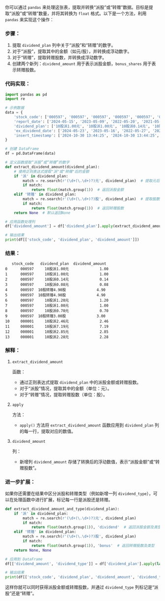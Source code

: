 你可以通过 `pandas` 来处理这张表，提取并转换“派股”或“转赠”数据。目标是提取“派股”或“转赠”数量，并将其转换为 `float` 格式。以下是一个方法，利用 `pandas` 来实现这个操作：

### 步骤：

1.  提取 `dividend_plan` 列中关于“派股”和“转赠”的数字。
2.  对于“派股”，提取其中的金额（如元/股），并转换成浮动数字。
3.  对于“转赠”，提取转赠股数，并转换成浮动数字。
4.  创建两个新列：`dividend_amount` 用于表示派股金额，`bonus_shares` 用于表示转赠股数。

### 代码实现：

```python
import pandas as pd
import re

# 示例数据
data = {
    'stock_code': ['000597', '000597', '000597', '000597', '000597', '000597', '000597', '000597', '000597', '000001', '000001', '000001', '000001'],
    'report_date': ['2024-05-15', '2023-05-09', '2022-05-20', '2021-05-21', '2020-05-14', '2019-09-18', '2010-04-24', '2009-06-23', '2008-04-15', '1998-07-04', '2024-09-26', '2024-06-06', '2023-06-07', '2022-07-15'],
    'dividend_plan': ['10股派1.00元', '10股派1.00元', '10股派0.14元', '10股派0.08元', '10股转赠4.90股', '10股转赠4.90股', '10股派1.20元', '10股派1.00元', '10股派0.70元', '10股转赠3.00股', '10股派2.46元', '10股派7.19元', '10股派2.85元', '10股派2.28元'],
    'ex_dividend_date': ['2024-05-23', '2023-05-16', '2022-05-27', '2021-05-27', '2020-05-20', '2019-09-24', '2020-04-30', '2009-06-29', '2008-04-21', '1998-07-10', '2024-10-10', '2024-06-14', '2023-06-14', '2022-07-22'],
    'insert_timestamp': ['2024-10-30 13:44:25', '2024-10-30 13:44:25', '2024-10-30 13:44:25', '2024-10-30 13:44:25', '2024-10-30 13:44:25', '2024-10-30 13:44:25', '2024-10-30 13:44:25', '2024-10-30 13:44:25', '2024-10-30 13:44:25', '2024-10-30 14:34:34', '2024-10-30 14:34:34', '2024-10-30 14:34:34', '2024-10-30 14:34:34', '2024-10-30 14:34:34']
}

# 创建 DataFrame
df = pd.DataFrame(data)

# 定义函数提取“派股”或“转赠”的数字
def extract_dividend_amount(dividend_plan):
    # 使用正则表达式提取"派"或"转赠"后的金额
    if '派' in dividend_plan:
        match = re.search(r'(\d+(\.\d+)?)元', dividend_plan)  # 提取元后的数字
        if match:
            return float(match.group(1))  # 返回派股金额
    elif '转赠' in dividend_plan:
        match = re.search(r'(\d+(\.\d+)?)股', dividend_plan)  # 提取股数
        if match:
            return float(match.group(1))  # 返回转赠股数
    return None  # 默认返回None

# 应用函数处理列
df['dividend_amount'] = df['dividend_plan'].apply(extract_dividend_amount)

# 输出结果
print(df[['stock_code', 'dividend_plan', 'dividend_amount']])
```

### 结果：

```plaintext
   stock_code   dividend_plan  dividend_amount
0      000597     10股派1.00元              1.00
1      000597     10股派1.00元              1.00
2      000597     10股派0.14元              0.14
3      000597     10股派0.08元              0.08
4      000597  10股转赠4.90股              4.90
5      000597  10股转赠4.90股              4.90
6      000597     10股派1.20元              1.20
7      000597     10股派1.00元              1.00
8      000597     10股派0.70元              0.70
9      000597  10股转赠3.00股              3.00
10     000001     10股派2.46元              2.46
11     000001     10股派7.19元              7.19
12     000001     10股派2.85元              2.85
13     000001     10股派2.28元              2.28
```

### 解释：

1.  `extract_dividend_amount`

     函数：

    -   通过正则表达式提取 `dividend_plan` 中的派股金额或转赠股数。
    -   对于“派股”情况，提取其中的金额（单位：元）。
    -   对于“转赠”情况，提取转赠股数（单位：股）。

2.  `apply`

     方法：

    -   `apply()` 方法将 `extract_dividend_amount` 函数应用到 `dividend_plan` 列的每一行，提取对应的数值。

3.  `dividend_amount`

     列：

    -   新增列 `dividend_amount` 存储了转换后的浮动数值，表示“派股金额”或“转赠股数”。

### 进一步扩展：

如果你还需要在结果中区分派股和转赠类型（例如新增一列 `dividend_type`），可以在处理函数中进行扩展，标记每一行是派股还是转赠。

```python
def extract_dividend_amount_and_type(dividend_plan):
    if '派' in dividend_plan:
        match = re.search(r'(\d+(\.\d+)?)元', dividend_plan)
        if match:
            return float(match.group(1)), 'dividend'  # 返回派股金额及类型
    elif '转赠' in dividend_plan:
        match = re.search(r'(\d+(\.\d+)?)股', dividend_plan)
        if match:
            return float(match.group(1)), 'bonus'  # 返回转赠股数及类型
    return None, None

# 应用到 DataFrame
df[['dividend_amount', 'dividend_type']] = df['dividend_plan'].apply(lambda x: pd.Series(extract_dividend_amount_and_type(x)))

# 输出结果
print(df[['stock_code', 'dividend_plan', 'dividend_amount', 'dividend_type']])
```

这样你就可以同时获得派股金额或转赠股数，并通过 `dividend_type` 列标记是“派股”还是“转赠”。